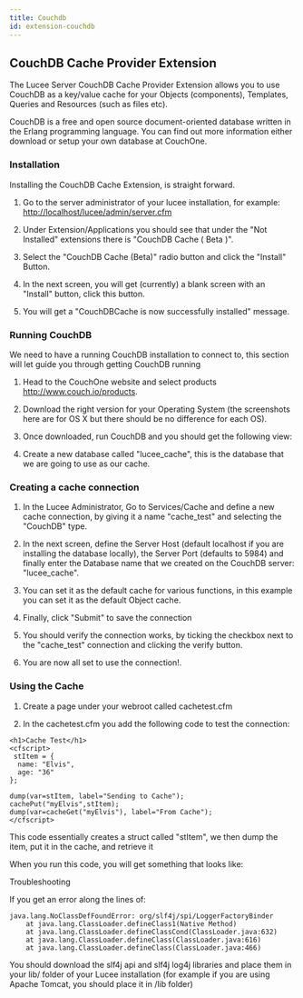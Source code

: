```yaml
---
title: Couchdb
id: extension-couchdb
---
```


## CouchDB Cache Provider Extension ##

The Lucee Server CouchDB Cache Provider Extension allows you to use CouchDB as a key/value cache for your Objects (components), Templates, Queries and Resources (such as files etc).

CouchDB is a free and open source document-oriented database written in the Erlang programming language. You can find out more information either download or setup your own database at CouchOne.

### Installation ###

Installing the CouchDB Cache Extension, is straight forward.

1. Go to the server administrator of your lucee installation, for example: <http://localhost/lucee/admin/server.cfm>

1. Under Extension/Applications you should see that under the "Not Installed" extensions there is "CouchDB Cache ( Beta )".

1. Select the "CouchDB Cache (Beta)" radio button and click the "Install" Button.

1. In the next screen, you will get (currently) a blank screen with an "Install" button, click this button.

1. You will get a "CouchDBCache is now successfully installed" message.

### Running CouchDB ###

We need to have a running CouchDB installation to connect to, this section will let guide you through getting CouchDB running

1. Head to the CouchOne website and select products <http://www.couch.io/products>.

1. Download the right version for your Operating System (the screenshots here are for OS X but there should be no difference for each OS).

1. Once downloaded, run CouchDB and you should get the following view:

1. Create a new database called "lucee_cache", this is the database that we are going to use as our cache.

### Creating a cache connection ###

1. In the Lucee Administrator, Go to Services/Cache and define a new cache connection, by giving it a name "cache_test" and selecting the "CouchDB" type.

1. In the next screen, define the Server Host (default localhost if you are installing the database locally), the Server Port (defaults to 5984) and finally enter the Database name that we created on the CouchDB server: "lucee_cache".

1. You can set it as the default cache for various functions, in this example you can set it as the default Object cache.

1. Finally, click "Submit" to save the connection

1. You should verify the connection works, by ticking the checkbox next to the "cache_test" connection and clicking the verify button.

1. You are now all set to use the connection!.

### Using the Cache ###

1. Create a page under your webroot called cachetest.cfm

1. In the cachetest.cfm you add the following code to test the connection:

```lucee
<h1>Cache Test</h1>
<cfscript>
 stItem = {
  name: "Elvis",
  age: "36"
};

dump(var=stItem, label="Sending to Cache");
cachePut("myElvis",stItem);
dump(var=cacheGet("myElvis"), label="From Cache");
</cfscript>
```

This code essentially creates a struct called "stItem", we then dump the item, put it in the cache, and retrieve it

When you run this code, you will get something that looks like:

Troubleshooting

If you get an error along the lines of:

```lucee
java.lang.NoClassDefFoundError: org/slf4j/spi/LoggerFactoryBinder
	at java.lang.ClassLoader.defineClass1(Native Method)
	at java.lang.ClassLoader.defineClassCond(ClassLoader.java:632)
	at java.lang.ClassLoader.defineClass(ClassLoader.java:616)
	at java.lang.ClassLoader.defineClass(ClassLoader.java:466)
```

You should download the slf4j api and slf4j log4j libraries and place them in your lib/ folder of your Lucee installation (for example if you are using Apache Tomcat, you should place it in <tomcat></tomcat>/lib folder)
